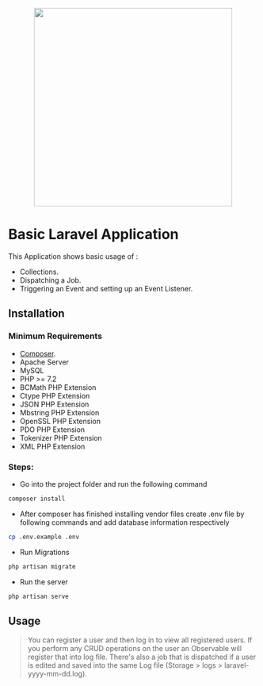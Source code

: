 <p align="center"><img src="https://res.cloudinary.com/dtfbvvkyp/image/upload/v1566331377/laravel-logolockup-cmyk-red.svg" width="400"></p>

# Basic Laravel Application

This Application shows basic usage of :
- Collections.
- Dispatching a Job.
- Triggering an Event and setting up an Event Listener.

## Installation

### Minimum Requirements
- [Composer](https://getcomposer.org/).
- Apache Server
- MySQL
- PHP >= 7.2
- BCMath PHP Extension
- Ctype PHP Extension
- JSON PHP Extension
- Mbstring PHP Extension
- OpenSSL PHP Extension
- PDO PHP Extension
- Tokenizer PHP Extension
- XML PHP Extension

### Steps:

- Go into the project folder and run the following command

```bash
composer install
```
- After composer has finished installing vendor files create .env file by following commands and add database information respectively
```bash
cp .env.example .env
```
- Run Migrations
```bash
php artisan migrate
```
- Run the server
```bash
php artisan serve
```
## Usage

> You can register a user and then log in to view all registered users.
> If you perform any CRUD operations on the user an Observable will register that into log file.
> There's also a job that is dispatched if a user is edited and saved into the same Log file (Storage > logs > laravel-yyyy-mm-dd.log).


